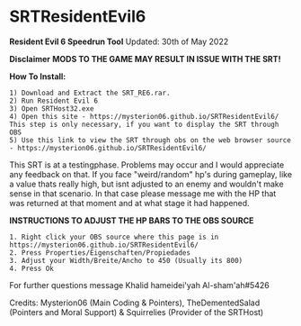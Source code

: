 # SRTResidentEvil6

**Resident Evil 6 Speedrun Tool**
Updated: 30th of May 2022

**Disclaimer**
**MODS TO THE GAME MAY RESULT IN ISSUE WITH THE SRT!**


**How To Install:**
```
1) Download and Extract the SRT_RE6.rar.
2) Run Resident Evil 6
3) Open SRTHost32.exe
4) Open this site - https://mysterion06.github.io/SRTResidentEvil6/
This step is only necessary, if you want to display the SRT through OBS
5) Use this link to view the SRT through obs on the web browser source - https://mysterion06.github.io/SRTResidentEvil6/
```

This SRT is at a testingphase. Problems may occur and I would appreciate any feedback on that. If you face "weird/random" hp's during gameplay, like a value thats really high, but isnt adjusted to an enemy and wouldn't make sense in that scenario. In that case please message me with the HP that was returned at that moment and at what stage it had happened.


**INSTRUCTIONS TO ADJUST THE HP BARS TO THE OBS SOURCE**

```
1. Right click your OBS source where this page is in https://mysterion06.github.io/SRTResidentEvil6/
2. Press Properties/Eigenschaften/Propiedades
3. Adjust your Width/Breite/Ancho to 450 (Usually its 800)
4. Press Ok
```

For further questions message Khalid hameidei'yah Al-sham'ah#5426

Credits: Mysterion06 (Main Coding & Pointers), TheDementedSalad (Pointers and Moral Support) & Squirrelies (Provider of the SRTHost)
